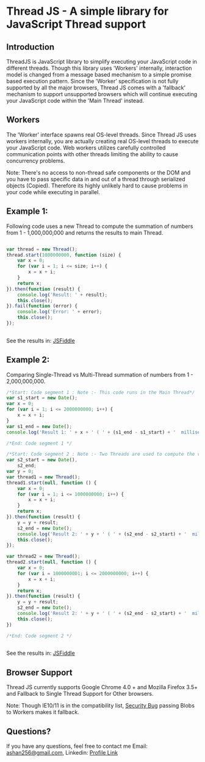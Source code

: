 Thread JS - A simple library for JavaScript Thread support 
==================================================

Introduction
--------------------------------------
ThreadJS is JavaScript library to simplify executing your JavaScript code in different threads. Though this library uses 'Workers' internally, interaction model is changed from a message based mechanism to a simple promise based execution pattern. Since the 'Worker' specification is not fully supported by all the major browsers, Thread JS comes with a 'fallback' mechanism to support unsupported browsers which will continue executing your JavaScript code within the 'Main Thread' instead.

Workers
--------------------------------------
The 'Worker' interface spawns real OS-level threads. Since Thread JS uses workers internally, you are actually creating real OS-level threads to execute your JavaScript code. Web workers utilizes carefully controlled communication points with other threads limiting the ability to cause concurrency problems.

Note: There's no access to non-thread safe components or the DOM and you have to pass specific data in and out of a thread through serialized objects (Copied).  Therefore its highly unlikely hard to cause problems in your code while executing in parallel.


Example 1: 
----------
Following code uses a new Thread to compute the summation of numbers from 1 - 1,000,000,000 and returns the results to main Thread.

```javascript

var thread = new Thread();
thread.start(1000000000, function (size) {
    var x = 0;
    for (var i = 1; i <= size; i++) {
        x = x + i;
    }
    return x;
}).then(function (result) {
    console.log('Result: ' + result);
    this.close();
}).fail(function (error) {
    console.log('Error: ' + error);
    this.close();
});
	
```
See the results in: [JSFiddle](http://jsfiddle.net/ashanfer/D2qPV/10/)


Example 2: 
----------
Comparing Single-Thread vs Multi-Thread summation of numbers from 1 - 2,000,000,000.

```javascript
/*Start: Code segment 1 : Note :- This code runs in the Main Thread*/
var s1_start = new Date();
var x = 0;
for (var i = 1; i <= 2000000000; i++) {
    x = x + i;
}
var s1_end = new Date();
console.log('Result 1: ' + x + ' ( ' + (s1_end - s1_start) + '  milliseconds)');

/*End: Code segment 1 */

/*Start: Code segment 2 : Note :- Two Threads are used to compute the value*/
var s2_start = new Date(),
    s2_end;
var y = 0;
var thread1 = new Thread();
thread1.start(null, function () {
    var x = 0;
    for (var i = 1; i <= 1000000000; i++) {
        x = x + i;
    }
    return x;
}).then(function (result) {
    y = y + result;
    s2_end = new Date();
    console.log('Result 2: ' + y + ' ( ' + (s2_end - s2_start) + '  milliseconds)');
    this.close();
});

var thread2 = new Thread();
thread2.start(null, function () {
    var x = 0;
    for (var i = 1000000001; i <= 2000000000; i++) {
        x = x + i;
    }
    return x;
}).then(function (result) {
    y = y + result;
    s2_end = new Date();
    console.log('Result 2: ' + y + ' ( ' + (s2_end - s2_start) + '  milliseconds)');
    this.close();
})

/*End: Code segment 2 */
	
```
See the results in: [JSFiddle](http://jsfiddle.net/ashanfer/K88L3/3/)

Browser Support
--------------------------------------
Thread JS currently supports Google Chrome 4.0 + and Mozilla Firefox 3.5+ and Fallback to Single Thread Support for Other browsers.

Note: Though IE10/11 is in the compatibility list, [Security Bug](https://connect.microsoft.com/IE/feedback/details/801810/web-workers-from-blob-urls-in-ie-10-and-11) passing Blobs to Workers makes it fallback.


Questions?
----------

If you have any questions, feel free to contact me Email: [ashan256@gmail.com](mailto:ashan256@gmail.com?Subject=ThreadJS%20Support), Linkedin: [Profile Link](http://www.linkedin.com/in/ashan256)
